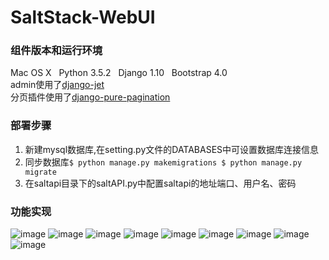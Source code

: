 # SaltStack-WebUI
### 组件版本和运行环境
Mac OS X   Python 3.5.2   Django 1.10   Bootstrap 4.0</br>
admin使用了<a href="https://github.com/geex-arts/django-jet">django-jet</a></br>
分页插件使用了<a href="https://github.com/jamespacileo/django-pure-pagination">django-pure-pagination</a>
### 部署步骤
1. 新建mysql数据库,在setting.py文件的DATABASES中可设置数据库连接信息</br>
2. 同步数据库<code>$ python manage.py makemigrations   $ python manage.py migrate</code></br>
3. 在saltapi目录下的saltAPI.py中配置saltapi的地址端口、用户名、密码
### 功能实现
![image](https://github.com/RickyLin7/SaltStack-WebUI/blob/New_Branch01/salt_dashboard/static/img/C9B2C63E-FDB3-428E-BA1D-4465EAA8BADE.png)
![image](https://github.com/RickyLin7/SaltStack-WebUI/blob/New_Branch01/salt_dashboard/static/img/753A58FA-356A-4BD9-8A83-B36A88FD0986.png)
![image](https://github.com/RickyLin7/SaltStack-WebUI/blob/New_Branch01/salt_dashboard/static/img/929B5F40-8EE9-436B-A208-E5DA72512B42.png)
![image](https://github.com/RickyLin7/SaltStack-WebUI/blob/New_Branch01/salt_dashboard/static/img/C919C2F1-A553-49B7-BE93-39C48E6C845D.png)
![image](https://github.com/RickyLin7/SaltStack-WebUI/blob/New_Branch01/salt_dashboard/static/img/E789357E-3E8B-445E-9820-95D782A4C211.png)
![image](https://github.com/RickyLin7/SaltStack-WebUI/blob/New_Branch01/salt_dashboard/static/img/E8A0DB18-5924-48BC-A660-3134CBF9D7E3.png)
![image](https://github.com/RickyLin7/SaltStack-WebUI/blob/New_Branch01/salt_dashboard/static/img/4E6591B6-42BD-40C8-BDB3-0E36BD91C8BC.png)
![image](https://github.com/RickyLin7/SaltStack-WebUI/blob/New_Branch01/salt_dashboard/static/img/B3405090-4123-42F6-B977-26351824BBFA.png)
![image](https://github.com/RickyLin7/SaltStack-WebUI/blob/New_Branch01/salt_dashboard/static/img/F585A0DB-F3F8-4F00-9627-CC57FD4AC72F.png)
